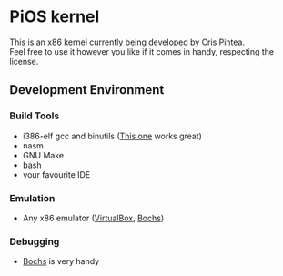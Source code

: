# PiOS kernel
This is an x86 kernel currently being developed by Cris Pintea.   
Feel free to use it however you like if it comes in handy, respecting the license.

## Development Environment
### Build Tools
  - i386-elf gcc and binutils ([This one](https://github.com/lordmilko/i686-elf-tools/releases) works great)
  - nasm
  - GNU Make
  - bash
  - your favourite IDE

### Emulation
  - Any x86 emulator ([VirtualBox](https://www.virtualbox.org/wiki/Linux_Downloads), [Bochs](http://bochs.sourceforge.net/))

### Debugging
  - [Bochs](http://bochs.sourceforge.net/) is very handy
